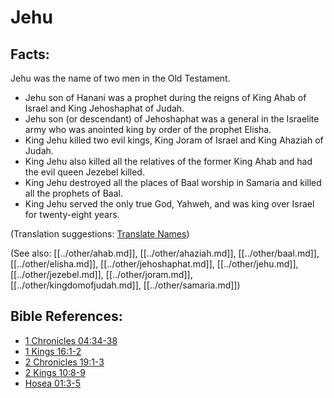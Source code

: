 # Jehu #

## Facts: ##

Jehu was the name of two men in the Old Testament.

* Jehu son of Hanani was a prophet during the reigns of King Ahab of Israel and King Jehoshaphat of Judah.
* Jehu son (or descendant) of Jehoshaphat was a general in the Israelite army who was anointed king by order of the prophet Elisha.
* King Jehu killed two evil kings,  King Joram of Israel and King Ahaziah of Judah.
* King Jehu also killed all the relatives of the former King Ahab and had the evil queen Jezebel killed.
* King Jehu destroyed all the places of Baal worship in Samaria and killed all the prophets of Baal.
* King Jehu served the only true God, Yahweh, and was king over Israel for twenty-eight years.

(Translation suggestions: [Translate Names](en/ta-vol1/translate/man/translate-names))

(See also: [[../other/ahab.md]], [[../other/ahaziah.md]], [[../other/baal.md]], [[../other/elisha.md]], [[../other/jehoshaphat.md]], [[../other/jehu.md]], [[../other/jezebel.md]], [[../other/joram.md]], [[../other/kingdomofjudah.md]], [[../other/samaria.md]])

## Bible References: ##

* [1 Chronicles 04:34-38](en/tn/1ch/help/04/34)
* [1 Kings 16:1-2](en/tn/1ki/help/16/01)
* [2 Chronicles 19:1-3](en/tn/2ch/help/19/01)
* [2 Kings 10:8-9](en/tn/2ki/help/10/08)
* [Hosea 01:3-5](en/tn/hos/help/01/03)